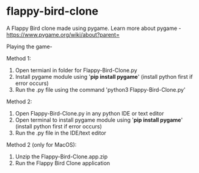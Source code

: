 # flappy-bird-clone

A Flappy Bird clone made using pygame.
Learn more about pygame - https://www.pygame.org/wiki/about?parent=

Playing the game-

Method 1:
1) Open termianl in folder for Flappy-Bird-Clone.py
2) Install pygame module using '**pip install pygame**' (install python first if error occurs)
3) Run the .py file using the command 'python3 Flappy-Bird-Clone.py'

Method 2:
1) Open Flappy-Bird-Clone.py in any python IDE or text editor
2) Open terminal to install pygame module using '**pip install pygame**' (install python first if error occurs)
3) Run the .py file in the IDE/text editor

Method 2 (only for MacOS):
1) Unzip the Flappy-Bird-Clone.app.zip
2) Run the Flappy Bird Clone application

 
